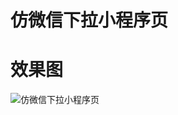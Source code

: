 # 仿微信下拉小程序页

# 效果图
![仿微信下拉小程序页]([https://raw.githubusercontent.com/butuink/xialaminiapp/main/Record_2024-08-20-15-38-55_4e465ece3097e4a4b40fc3431ab553e0.gif])
